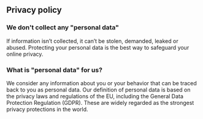 ## Privacy policy

### We don't collect any "personal data"

If information isn’t collected, it can’t be stolen, demanded, leaked or abused.
Protecting your personal data is the best way to safeguard your online privacy.

### What is "personal data" for us?

We consider any information about you or your behavior that can be traced back to you as personal data.
Our definition of personal data is based on the privacy laws and regulations of the EU, including the
General Data Protection Regulation (GDPR).
These are widely regarded as the strongest privacy protections in the world.